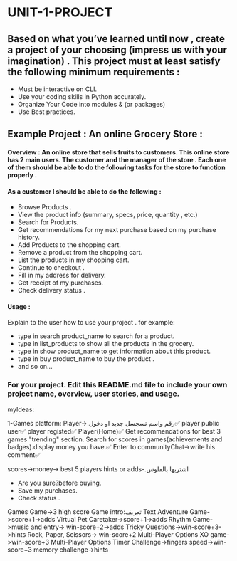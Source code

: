 # UNIT-1-PROJECT



## Based on what you’ve learned until now , create a project of your choosing (impress us with your imagination) . This project must at least satisfy the following minimum requirements :

- Must be interactive on CLI.
- Use your coding skills in Python accurately.
- Organize Your Code into modules & (or packages)
- Use Best practices.

## Example Project :  An online Grocery Store :

#### Overview : An online store that sells fruits to customers. This online store has 2 main users. The customer and the manager of the store . Each one of them should be able to do the following tasks for the store to function properly . 

#### As a customer I should be able to do the following :
- Browse  Products . 
- View the product info (summary, specs, price, quantity , etc.)
- Search for Products.
- Get recommendations for my next purchase based on my purchase history.
- Add Products to the shopping cart.
- Remove a product from the shopping cart.
- List the products in my shopping cart. 
- Continue to checkout . 
- Fill in my address for delivery.
- Get receipt of my purchases.
- Check delivery status . 



#### Usage :
 Explain to the user how to use your project . 
 for example:
 - type in search product_name to search for a product.
 - type in list_products to show all the products in the grocery.
 - type in show product_name to get information about this product.
 - type in buy product_name to buy the product . 
 - and so on...


### For your project. Edit this README.md file to include your own project name,  overview, user stories, and usage. 
myIdeas:

1-Games platform:
Player->.رقم واسم تسجسل جديد او دخول✅
player public user✅
player registed✅
Player(Home)✅
Get recommendations for best 3 games "trending" section.
Search for scores in games(achievements and badges).display money you have.✅
Enter to communityChat->write his comment✅

scores->money-> best 5 players
hints or adds-.اشتريها بالفلوس
- Are you sure?before buying. 
- Save my purchases.
- Check status .

Games
Game->3 high score
Game intro:تعريف
Text Adventure Game->score+1->adds
Virtual Pet Caretaker->score+1->adds
Rhythm Game->music and entry-> win-score+2->adds
Tricky Questions->win-score+3->hints
Rock, Paper, Scissors-> win-score+2 Multi-Player Options
XO game->win-score+3 Multi-Player Options
Timer Challenge->fingers speed->win-score+3
memory challenge->hints

